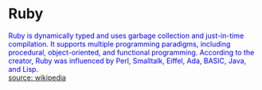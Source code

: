 
Ruby
====


<font color="blue">Ruby is dynamically typed and uses garbage collection and just-in-time compilation. It supports multiple programming paradigms, including procedural, object-oriented, and functional programming. According to the creator, Ruby was influenced by Perl, Smalltalk, Eiffel, Ada, BASIC, Java, and Lisp.
</font>  
[source: wikipedia](https://en.wikipedia.org/wiki/Ruby_(programming_language))